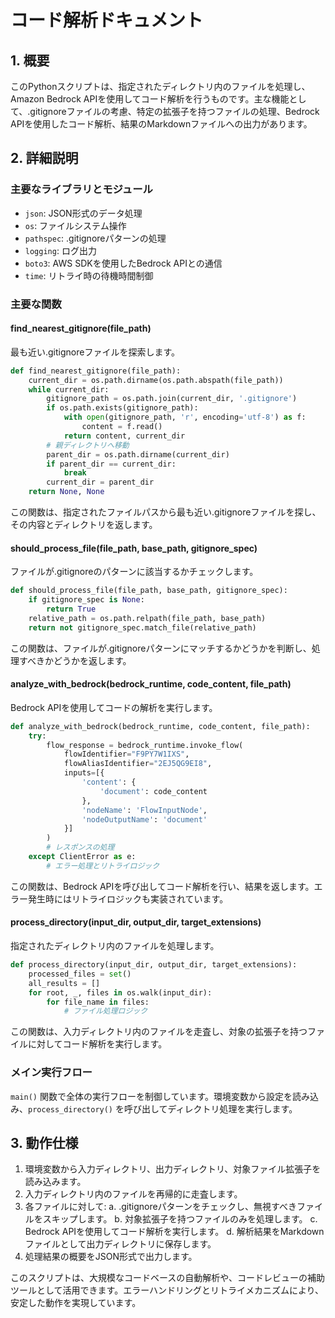 # コード解析ドキュメント

## 1. 概要
このPythonスクリプトは、指定されたディレクトリ内のファイルを処理し、Amazon Bedrock APIを使用してコード解析を行うものです。主な機能として、.gitignoreファイルの考慮、特定の拡張子を持つファイルの処理、Bedrock APIを使用したコード解析、結果のMarkdownファイルへの出力があります。

## 2. 詳細説明

### 主要なライブラリとモジュール
- `json`: JSON形式のデータ処理
- `os`: ファイルシステム操作
- `pathspec`: .gitignoreパターンの処理
- `logging`: ログ出力
- `boto3`: AWS SDKを使用したBedrock APIとの通信
- `time`: リトライ時の待機時間制御

### 主要な関数

#### find_nearest_gitignore(file_path)
最も近い.gitignoreファイルを探索します。
```python
def find_nearest_gitignore(file_path):
    current_dir = os.path.dirname(os.path.abspath(file_path))
    while current_dir:
        gitignore_path = os.path.join(current_dir, '.gitignore')
        if os.path.exists(gitignore_path):
            with open(gitignore_path, 'r', encoding='utf-8') as f:
                content = f.read()
            return content, current_dir
        # 親ディレクトリへ移動
        parent_dir = os.path.dirname(current_dir)
        if parent_dir == current_dir:
            break
        current_dir = parent_dir
    return None, None
```
この関数は、指定されたファイルパスから最も近い.gitignoreファイルを探し、その内容とディレクトリを返します。

#### should_process_file(file_path, base_path, gitignore_spec)
ファイルが.gitignoreのパターンに該当するかチェックします。
```python
def should_process_file(file_path, base_path, gitignore_spec):
    if gitignore_spec is None:
        return True
    relative_path = os.path.relpath(file_path, base_path)
    return not gitignore_spec.match_file(relative_path)
```
この関数は、ファイルが.gitignoreパターンにマッチするかどうかを判断し、処理すべきかどうかを返します。

#### analyze_with_bedrock(bedrock_runtime, code_content, file_path)
Bedrock APIを使用してコードの解析を実行します。
```python
def analyze_with_bedrock(bedrock_runtime, code_content, file_path):
    try:
        flow_response = bedrock_runtime.invoke_flow(
            flowIdentifier="F9PY7W1IXS",
            flowAliasIdentifier="2EJ5QG9EI8",
            inputs=[{
                'content': {
                    'document': code_content
                },
                'nodeName': 'FlowInputNode',
                'nodeOutputName': 'document'
            }]
        )
        # レスポンスの処理
    except ClientError as e:
        # エラー処理とリトライロジック
```
この関数は、Bedrock APIを呼び出してコード解析を行い、結果を返します。エラー発生時にはリトライロジックも実装されています。

#### process_directory(input_dir, output_dir, target_extensions)
指定されたディレクトリ内のファイルを処理します。
```python
def process_directory(input_dir, output_dir, target_extensions):
    processed_files = set()
    all_results = []
    for root, _, files in os.walk(input_dir):
        for file_name in files:
            # ファイル処理ロジック
```
この関数は、入力ディレクトリ内のファイルを走査し、対象の拡張子を持つファイルに対してコード解析を実行します。

### メイン実行フロー
`main()` 関数で全体の実行フローを制御しています。環境変数から設定を読み込み、`process_directory()` を呼び出してディレクトリ処理を実行します。

## 3. 動作仕様
1. 環境変数から入力ディレクトリ、出力ディレクトリ、対象ファイル拡張子を読み込みます。
2. 入力ディレクトリ内のファイルを再帰的に走査します。
3. 各ファイルに対して:
   a. .gitignoreパターンをチェックし、無視すべきファイルをスキップします。
   b. 対象拡張子を持つファイルのみを処理します。
   c. Bedrock APIを使用してコード解析を実行します。
   d. 解析結果をMarkdownファイルとして出力ディレクトリに保存します。
4. 処理結果の概要をJSON形式で出力します。

このスクリプトは、大規模なコードベースの自動解析や、コードレビューの補助ツールとして活用できます。エラーハンドリングとリトライメカニズムにより、安定した動作を実現しています。
